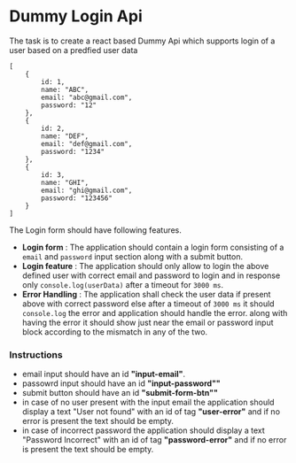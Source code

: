 
# Dummy Login Api
The task is to create a react based Dummy Api which supports login of a user based on a predfied user data 
```
[
    {
        id: 1,
        name: "ABC",
        email: "abc@gmail.com",
        password: "12"
    },
    {
        id: 2,
        name: "DEF",
        email: "def@gmail.com",
        password: "1234"
    },
    {
        id: 3,
        name: "GHI",
        email: "ghi@gmail.com",
        password: "123456"
    }
]
```
The Login form should have following features.
- <b>Login form</b> : The application should contain a login form consisting of a `email`  and `password` input section along with a submit button. 
- <b>Login feature</b> : The application should only allow to login the above defined user with correct email and password to login and in response only `console.log(userData)` after a timeout for `3000 ms`.
- <b>Error Handling</b> : The application shall check the user data if present above with correct password else after a timeout of `3000 ms` it should `console.log` the error and application should handle the error. along with having the error it should show just near the email or password input block according to the mismatch in any of the two.


 
###  Instructions

- email input should have an id <b>"input-email"</b>.
- passowrd input should have an id <b>"input-password""</b>
- submit button should have an id <b>"submit-form-btn""</b>
- in case of no user present with the input email the application should display a text "User not found" with an id of tag <b>"user-error"</b> and if no error is present the text should be empty.
- in case of incorrect password the application should display a text "Password Incorrect" with an id of tag <b>"password-error"</b> and if no error is present the text should be empty.
